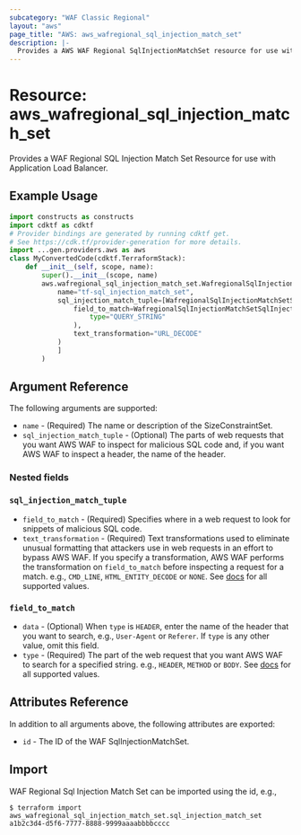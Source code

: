 ```yaml
---
subcategory: "WAF Classic Regional"
layout: "aws"
page_title: "AWS: aws_wafregional_sql_injection_match_set"
description: |-
  Provides a AWS WAF Regional SqlInjectionMatchSet resource for use with ALB.
---
```


# Resource: aws_wafregional_sql_injection_match_set

Provides a WAF Regional SQL Injection Match Set Resource for use with Application Load Balancer.

## Example Usage

```python
import constructs as constructs
import cdktf as cdktf
# Provider bindings are generated by running cdktf get.
# See https://cdk.tf/provider-generation for more details.
import ...gen.providers.aws as aws
class MyConvertedCode(cdktf.TerraformStack):
    def __init__(self, scope, name):
        super().__init__(scope, name)
        aws.wafregional_sql_injection_match_set.WafregionalSqlInjectionMatchSet(self, "sql_injection_match_set",
            name="tf-sql_injection_match_set",
            sql_injection_match_tuple=[WafregionalSqlInjectionMatchSetSqlInjectionMatchTuple(
                field_to_match=WafregionalSqlInjectionMatchSetSqlInjectionMatchTupleFieldToMatch(
                    type="QUERY_STRING"
                ),
                text_transformation="URL_DECODE"
            )
            ]
        )
```

## Argument Reference

The following arguments are supported:

* `name` - (Required) The name or description of the SizeConstraintSet.
* `sql_injection_match_tuple` - (Optional) The parts of web requests that you want AWS WAF to inspect for malicious SQL code and, if you want AWS WAF to inspect a header, the name of the header.

### Nested fields

### `sql_injection_match_tuple`

* `field_to_match` - (Required) Specifies where in a web request to look for snippets of malicious SQL code.
* `text_transformation` - (Required) Text transformations used to eliminate unusual formatting that attackers use in web requests in an effort to bypass AWS WAF.
  If you specify a transformation, AWS WAF performs the transformation on `field_to_match` before inspecting a request for a match.
  e.g., `CMD_LINE`, `HTML_ENTITY_DECODE` or `NONE`.
  See [docs](https://docs.aws.amazon.com/waf/latest/APIReference/API_regional_SqlInjectionMatchTuple.html#WAF-Type-regional_SqlInjectionMatchTuple-TextTransformation)
  for all supported values.

### `field_to_match`

* `data` - (Optional) When `type` is `HEADER`, enter the name of the header that you want to search, e.g., `User-Agent` or `Referer`.
  If `type` is any other value, omit this field.
* `type` - (Required) The part of the web request that you want AWS WAF to search for a specified string.
  e.g., `HEADER`, `METHOD` or `BODY`.
  See [docs](https://docs.aws.amazon.com/waf/latest/APIReference/API_regional_FieldToMatch.html)
  for all supported values.

## Attributes Reference

In addition to all arguments above, the following attributes are exported:

* `id` - The ID of the WAF SqlInjectionMatchSet.

## Import

WAF Regional Sql Injection Match Set can be imported using the id, e.g.,

```
$ terraform import aws_wafregional_sql_injection_match_set.sql_injection_match_set a1b2c3d4-d5f6-7777-8888-9999aaaabbbbcccc
```

<!-- cache-key: cdktf-0.17.0-pre.15 input-5afb35eb4be1cdab58505e2a6001e10eecbed3d8bb4bab415c62c9b97f1a5fc8 -->